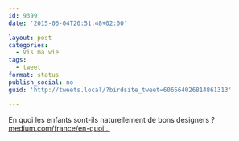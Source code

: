 ```yaml
---
id: 9399
date: '2015-06-04T20:51:48+02:00'

layout: post
categories:
  - Vis ma vie
tags:
  - tweet
format: status
publish_social: no
guid: 'http://tweets.local/?birdsite_tweet=606564026814861313'

---
```


En quoi les enfants sont-ils naturellement de bons designers ? [medium.com/france/en-quoi…](https://medium.com/france/en-quoi-les-enfants-sont-ils-naturellement-de-bons-designers-9e0b91603d8f)